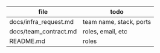 | file                  | todo                    |
| --------------------- | ----------------------- |
| docs/infra_request.md | team name, stack, ports |
| docs/team_contract.md | roles, email, etc       |
| README.md             | roles                   |
